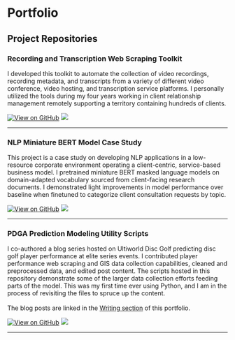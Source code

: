 # Portfolio

## Project Repositories

### Recording and Transcription Web Scraping Toolkit

I developed this toolkit to automate the collection of video recordings, recording metadata, and transcripts from a variety of different video conference, video hosting, and transcription service platforms. I personally utilized the tools during my four years working in client relationship management remotely supporting a territory containing hundreds of clients.

[![View on GitHub](https://img.shields.io/badge/GitHub-View_on_GitHub-blue?logo=GitHub)](https://github.com/ryanmburns93/web_scraping_tools)
<a href="https://www.codefactor.io/repository/github/ryanmburns93/web_scraping_tools" alt="CodeFactor Repo Grade">
        <img src="https://img.shields.io/codefactor/grade/github/ryanmburns93/web_scraping_tools" /></a>

---

### NLP Miniature BERT Model Case Study

This project is a case study on developing NLP applications in a low-resource corporate environment operating a client-centric, service-based business model. I pretrained miniature BERT masked language models on domain-adapted vocabulary sourced from client-facing research documents. I demonstrated light improvements in model performance over baseline when finetuned to categorize client consultation requests by topic.

[![View on GitHub](https://img.shields.io/badge/GitHub-View_on_GitHub-blue?logo=GitHub)](https://github.com/ryanmburns93/NLP_Case_Study)
<a href="https://www.codefactor.io/repository/github/ryanmburns93/nlp_case_study" alt="CodeFactor Repo Grade">
      <img src="https://img.shields.io/codefactor/grade/github/ryanmburns93/NLP_Case_Study" /></a>

---

### PDGA Prediction Modeling Utility Scripts

I co-authored a blog series hosted on Ultiworld Disc Golf predicting disc golf player performance at elite series events. I contributed player performance web scraping and GIS data collection capabilities, cleaned and preprocessed data, and edited post content. The scripts hosted in this repository demonstrate some of the larger data collection efforts feeding parts of the model. This was my first time ever using Python, and I am in the process of revisiting the files to spruce up the content. 
<br></br>
The blog posts are linked in the [Writing section](#writing-papers-and-blogs) of this portfolio. 

[![View on GitHub](https://img.shields.io/badge/GitHub-View_on_GitHub-blue?logo=GitHub)](https://github.com/ryanmburns93/pdga_predictions_ml_scraping)
<a href="https://www.codefactor.io/repository/github/ryanmburns93/pdga_predictions_ml_scraping" alt="CodeFactor Repo Grade">
      <img src="https://img.shields.io/codefactor/grade/github/ryanmburns93/pdga_predictions_ml_scraping" /></a>
<center><!img src="images/dummy_thumbnail.jpg?raw=true"/></center>

---
